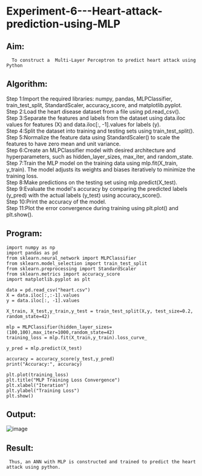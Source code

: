 # Experiment-6---Heart-attack-prediction-using-MLP
## Aim:
      To construct a  Multi-Layer Perceptron to predict heart attack using Python
## Algorithm:
Step 1:Import the required libraries: numpy, pandas, MLPClassifier, train_test_split, StandardScaler, accuracy_score, and matplotlib.pyplot.<br>
Step 2:Load the heart disease dataset from a file using pd.read_csv().<br>
Step 3:Separate the features and labels from the dataset using data.iloc values for features (X) and data.iloc[:, -1].values for labels (y).<br>
Step 4:Split the dataset into training and testing sets using train_test_split().<br>
Step 5:Normalize the feature data using StandardScaler() to scale the features to have zero mean and unit variance.<br>
Step 6:Create an MLPClassifier model with desired architecture and hyperparameters, such as hidden_layer_sizes, max_iter, and random_state.<br>
Step 7:Train the MLP model on the training data using mlp.fit(X_train, y_train). The model adjusts its weights and biases iteratively to minimize the training loss.<br>
Step 8:Make predictions on the testing set using mlp.predict(X_test).<br>
Step 9:Evaluate the model's accuracy by comparing the predicted labels (y_pred) with the actual labels (y_test) using accuracy_score().<br>
Step 10:Print the accuracy of the model.<br>
Step 11:Plot the error convergence during training using plt.plot() and plt.show().<br>

## Program:
```
import numpy as np
import pandas as pd
from sklearn.neural_network import MLPClassifier
from sklearn.model_selection import train_test_split
from sklearn.preprocessing import StandardScaler
from sklearn.metrics import accuracy_score
import matplotlib.pyplot as plt

data = pd.read_csv("heart.csv")
X = data.iloc[:,:-1].values
y = data.iloc[:, -1].values

X_train, X_test,y_train,y_test = train_test_split(X,y, test_size=0.2, random_state=42)

mlp = MLPClassifier(hidden_layer_sizes=(100,100),max_iter=1000,random_state=42)
training_loss = mlp.fit(X_train,y_train).loss_curve_

y_pred = mlp.predict(X_test)

accuracy = accuracy_score(y_test,y_pred)
print("Accuracy:", accuracy)

plt.plot(training_loss)
plt.title("MLP Training Loss Convergence")
plt.xlabel("Iteration")
plt.ylabel("Training Loss")
plt.show()
```



## Output:
![image](https://github.com/Jeswanth21001768/Experiment-6---Heart-attack-prediction-using-MLP/assets/94155480/6f90e020-6c3f-41f8-828e-559cda8ce545)


## Result:
     Thus, an ANN with MLP is constructed and trained to predict the heart attack using python.
     

